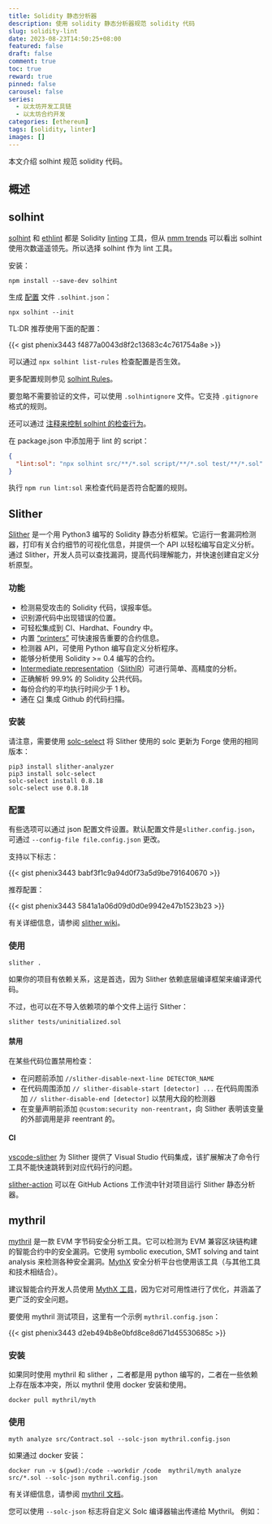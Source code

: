 ```yaml
---
title: Solidity 静态分析器
description: 使用 solidity 静态分析器规范 solidity 代码
slug: solidity-lint
date: 2023-08-23T14:50:25+08:00
featured: false
draft: false
comment: true
toc: true
reward: true
pinned: false
carousel: false
series:
  - 以太坊开发工具链
  - 以太坊合约开发
categories: [ethereum]
tags: [solidity, linter]
images: []
---
```


本文介绍 solhint 规范 solidity 代码。

<!--more-->

## 概述

## solhint

[solhint](https://github.com/protofire/solhint) 和 [ethlint](https://github.com/duaraghav8/Ethlint) 都是 Solidity [linting](<https://en.wikipedia.org/wiki/Lint_(software)>) 工具，但从 [nmm trends](https://npmtrends.com/ethlint-vs-solhint-vs-solium) 可以看出 solhint 使用次数遥遥领先。所以选择 solhint 作为 lint 工具。

安装：

```shell
npm install --save-dev solhint
```

生成 [配置](https://protofire.github.io/solhint/#configuration) 文件 `.solhint.json`：

```shell
npx solhint --init
```

TL:DR 推荐使用下面的配置：

{{< gist phenix3443 f4877a0043d8f2c13683c4c761754a8e >}}

可以通过 `npx solhint list-rules` 检查配置是否生效。

更多配置规则参见 [solhint Rules](https://protofire.github.io/solhint/docs/rules.html)。

要忽略不需要验证的文件，可以使用 `.solhintignore` 文件。它支持 `.gitignore` 格式的规则。

还可以通过 [注释来控制 solhint 的检查行为](https://protofire.github.io/solhint/#configure-the-linter-with-comments)。

在 package.json 中添加用于 lint 的 script：

```json
{
  "lint:sol": "npx solhint src/**/*.sol script/**/*.sol test/**/*.sol"
}
```

执行 `npm run lint:sol` 来检查代码是否符合配置的规则。

## Slither

[Slither](https://github.com/crytic/slither) 是一个用 Python3 编写的 Solidity 静态分析框架。它运行一套漏洞检测器，打印有关合约细节的可视化信息，并提供一个 API 以轻松编写自定义分析。通过 Slither，开发人员可以查找漏洞，提高代码理解能力，并快速创建自定义分析原型。

### 功能

- 检测易受攻击的 Solidity 代码，误报率低。
- 识别源代码中出现错误的位置。
- 可轻松集成到 CI、Hardhat、Foundry 中。
- 内置 [“printers”](https://github.com/crytic/slither/wiki/Printer-documentation) 可快速报告重要的合约信息。
- 检测器 API，可使用 Python 编写自定义分析程序。
- 能够分析使用 Solidity >= 0.4 编写的合约。
- [Intermediate representation](https://en.wikipedia.org/wiki/Intermediate_representation)（[SlithIR](https://github.com/trailofbits/slither/wiki/SlithIR)）可进行简单、高精度的分析。
- 正确解析 99.9% 的 Solidity 公共代码。
- 每份合约的平均执行时间少于 1 秒。
- 通在 [CI](https://github.com/marketplace/actions/slither-action) 集成 Github 的代码扫描。

### 安装

请注意，需要使用 [solc-select](https://github.com/crytic/solc-select) 将 Slither 使用的 solc 更新为 Forge 使用的相同版本：

```shell
pip3 install slither-analyzer
pip3 install solc-select
solc-select install 0.8.18
solc-select use 0.8.18
```

### 配置

有些选项可以通过 json 配置文件设置。默认配置文件是`slither.config.json`，可通过 `--config-file file.config.json` 更改。

支持以下标志：

{{< gist phenix3443 babf3f1c9a94d0f73a5d9be791640670 >}}

推荐配置：

{{< gist phenix3443 5841a1a06d09d0d0e9942e47b1523b23 >}}

有关详细信息，请参阅 [slither wiki](https://github.com/crytic/slither/wiki/Usage)。

### 使用

```shell
slither .
```

如果你的项目有依赖关系，这是首选，因为 Slither 依赖底层编译框架来编译源代码。

不过，也可以在不导入依赖项的单个文件上运行 Slither：

```shell
slither tests/uninitialized.sol
```

#### 禁用

在某些代码位置禁用检查：

- 在问题前添加 `//slither-disable-next-line DETECTOR_NAME`
- 在代码周围添加 `// slither-disable-start [detector] ...` 在代码周围添加 `// slither-disable-end [detector]` 以禁用大段的检测器
- 在变量声明前添加 `@custom:security non-reentrant`，向 Slither 表明该变量的外部调用是非 reentrant 的。

#### CI

[vscode-slither](https://marketplace.visualstudio.com/items?itemName=trailofbits.slither-vscode) 为 Slither 提供了 Visual Studio 代码集成，该扩展解决了命令行工具不能快速跳转到对应代码行的问题。

[slither-action](https://github.com/marketplace/actions/slither-action) 可以在 GitHub Actions 工作流中针对项目运行 Slither 静态分析器。

## mythril

[mythril](https://github.com/ConsenSys/mythril) 是一款 EVM 字节码安全分析工具。它可以检测为 EVM 兼容区块链构建的智能合约中的安全漏洞。它使用 symbolic execution, SMT solving and taint analysis 来检测各种安全漏洞。[MythX](https://mythx.io/) 安全分析平台也使用该工具（与其他工具和技术相结合）。

建议智能合约开发人员使用 [MythX 工具](https://github.com/b-mueller/awesome-mythx-smart-contract-security-tools)，因为它对可用性进行了优化，并涵盖了更广泛的安全问题。

要使用 mythril 测试项目，这里有一个示例 `mythril.config.json`：

{{< gist phenix3443 d2eb494b8e0bfd8ce8d671d45530685c >}}

### 安装

如果同时使用 mythril 和 slither ，二者都是用 python 编写的，二者在一些依赖上存在版本冲突，所以 mythril 使用 docker 安装和使用。

```shell
docker pull mythril/myth
```

### 使用

```shell
myth analyze src/Contract.sol --solc-json mythril.config.json
```

如果通过 docker 安装：

```shell
docker run -v $(pwd):/code --workdir /code  mythril/myth analyze src/*.sol --solc-json mythril.config.json
```

有关详细信息，请参阅 [mythril 文档](https://mythril-classic.readthedocs.io/en/develop/)。

您可以使用 `--solc-json` 标志将自定义 Solc 编译器输出传递给 Mythril。 例如：
